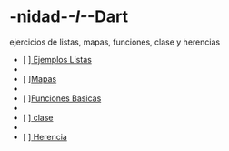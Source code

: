 # -nidad-_-I-_-Dart
ejercicios de listas, mapas, funciones, clase y herencias

- [ ][ Ejemplos Listas ]( https://dartpad.dartlang.org/55ec5c4b0d7273bc411f4048405d55fd)
- 
- [ ][Mapas](https://dartpad.dartlang.org/1d4c1640f67caa65048897cd9d23fb4b)
- 
- [ ][Funciones Basicas    ]()
- 
- [ ][ clase ](https://dartpad.dartlang.org/476530aceef41d227639989dc5f6c822)
- 
- [ ][ Herencia](https://dartpad.dartlang.org/779460046d0b6fb1b69b479ccad7d17e)
